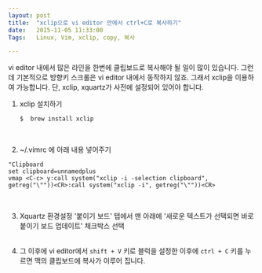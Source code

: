 ```yaml
---
layout: post
title:  "xclip으로 vi editor 안에서 ctrl+C로 복사하기"
date:   2015-11-05 11:33:00
Tags:   Linux, Vim, xclip, copy, 복사

---
```



vi editor 내에서 많은 라인을 한번에 클립보드로 복사해야 될 일이 많이 있습니다. 그런데 기본적으로 방향키 스크롤은 vi editor 내에서 동작하지 않죠. 그래서 xclip을 이용하여 가능합니다. 단, xclip, xquartz가 사전에 설정되어 있어야 합니다.

1. xclip 설치하기     

   ```
   $  brew install xclip
   ```
<br>

2. ~/.vimrc 에 아래 내용 넣어주기  

```
"Clipboard
set clipboard=unnamedplus
vmap <C-c> y:call system("xclip -i -selection clipboard", getreg("\""))<CR>:call system("xclip -i", getreg("\""))<CR>
```
<br>

3. Xquartz 환경설정 '붙이기 보드' 탭에서 맨 아래에 '새로운 텍스트가 선택되면 바로 붙이기 보드 업데이트' 체크박스 선택
<br><br>


4. 그 이후에 vi editor에서 `shift + V` 키로 블럭을 설정한 이후에 `ctrl + C` 키를 누르면 맥의 클립보드에 복사가 이루어 집니다.
